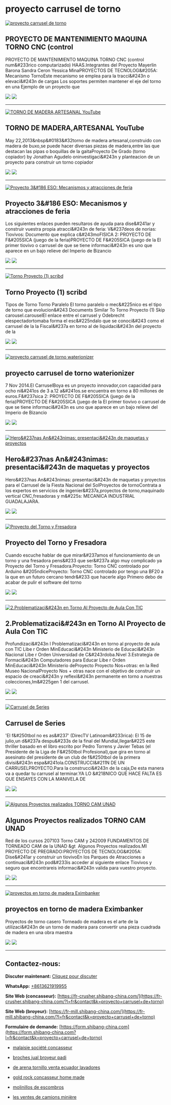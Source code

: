 # proyecto carrusel de torno

<a href="https://swt.shibang-china.com/?l=fr&img&k=proyecto+carrusel+de+torno" target="_blank">![proyecto carrusel de torno](http://static.shibang-china.com/all-800x300/449.jpg)</a>

## PROYECTO DE MANTENIMIENTO MAQUINA TORNO CNC (control
PROYECTO DE MANTENIMIENTO MAQUINA TORNO CNC (control num&#233rico computarizado) HAAS.Integrantes del Proyecto Mayerlin Barona Sandra Ceron Yessica MinaPROYECTOS DE TECNOLOG&#205A: Mecanismo TornoEste mecanismo se emplea para la tracci&#243n o elevaci&#243n de cargas Los soportes permiten mantener el eje del torno en una Ejemplo de un proyecto que


<a href="https://whatsapp.shibangsoft.com/WhatsApp.php" target="_blank" title="WhatsApp">![](http://static.shibang-china.com/icon/whatsapp.png)</a> <a href="https://swt.shibang-china.com/?l=fr&icon&k=proyecto+carrusel+de+torno" target="_blank">![](http://static.shibang-china.com/icon/chat-fr.png)</a>

---

<a href="https://swt.shibang-china.com/?l=fr&img&k=proyecto+carrusel+de+torno" target="_blank">![TORNO DE MADERA,ARTESANAL YouTube](http://static.shibang-china.com/all-800x300/1487.jpg)</a>

## TORNO DE MADERA,ARTESANAL YouTube
May 22,2013&nbsp&#0183&#32torno de madera artesanal,construido con madera de buxo,se puede hacer diversas piezas de madera,entre las que destacan las pipas o boquillas de la gaitaProyecto De Grado (torno copiador) by Jonathan Agudelo oninvestigaci&#243n y planteacion de un proyecto para construir un torno copiador


<a href="https://whatsapp.shibangsoft.com/WhatsApp.php" target="_blank" title="WhatsApp">![](http://static.shibang-china.com/icon/whatsapp.png)</a> <a href="https://swt.shibang-china.com/?l=fr&icon&k=proyecto+carrusel+de+torno" target="_blank">![](http://static.shibang-china.com/icon/chat-fr.png)</a>

---

<a href="https://swt.shibang-china.com/?l=fr&img&k=proyecto+carrusel+de+torno" target="_blank">![Proyecto 3&#186 ESO: Mecanismos y atracciones de feria](http://static.shibang-china.com/all-800x300/560.jpg)</a>

## Proyecto 3&#186 ESO: Mecanismos y atracciones de feria
Los siguientes enlaces pueden resultaros de ayuda para dise&#241ar y construir vuestra propia atracci&#243n de feria: V&#237deos de norias: Tiovivos: Documento que explica c&#243moFISICA 2: PROYECTO DE F&#205SICA (juego de la feria)PROYECTO DE F&#205SICA (juego de la El primer tiovivo o carrusel de que se tiene informaci&#243n es uno que aparece en un bajo relieve del Imperio de Bizancio


<a href="https://whatsapp.shibangsoft.com/WhatsApp.php" target="_blank" title="WhatsApp">![](http://static.shibang-china.com/icon/whatsapp.png)</a> <a href="https://swt.shibang-china.com/?l=fr&icon&k=proyecto+carrusel+de+torno" target="_blank">![](http://static.shibang-china.com/icon/chat-fr.png)</a>

---

<a href="https://swt.shibang-china.com/?l=fr&img&k=proyecto+carrusel+de+torno" target="_blank">![Torno Proyecto (1) scribd](http://static.shibang-china.com/all-800x300/1053.jpg)</a>

## Torno Proyecto (1) scribd
Tipos de Torno Torno Paralelo El torno paralelo o mec&#225nico es el tipo de torno que evolucion&#243 Documents Similar To Torno Proyecto (1) Skip carousel.carouselEl enlace entre el carrusel y Odebrecht elespectadortomaba forma el esc&#225ndalo que se conoci&#243 como el carrusel de la la Fiscal&#237a en torno al de liquidaci&#243n del proyecto de la


<a href="https://whatsapp.shibangsoft.com/WhatsApp.php" target="_blank" title="WhatsApp">![](http://static.shibang-china.com/icon/whatsapp.png)</a> <a href="https://swt.shibang-china.com/?l=fr&icon&k=proyecto+carrusel+de+torno" target="_blank">![](http://static.shibang-china.com/icon/chat-fr.png)</a>

---

<a href="https://swt.shibang-china.com/?l=fr&img&k=proyecto+carrusel+de+torno" target="_blank">![proyecto carrusel de torno waterionizer](http://static.shibang-china.com/all-800x300/1154.jpg)</a>

## proyecto carrusel de torno waterionizer
7 Nov 2014.El CarruselBoya es un proyecto innovador,con capacidad para ocho ni&#241os de 3 a.12 a&#241os.se encuentra en torno a 80 millones de euros.F&#237sica 2: PROYECTO DE F&#205SICA (juego de la feria)PROYECTO DE F&#205SICA (juego de la El primer tiovivo o carrusel de que se tiene informaci&#243n es uno que aparece en un bajo relieve del Imperio de Bizancio


<a href="https://whatsapp.shibangsoft.com/WhatsApp.php" target="_blank" title="WhatsApp">![](http://static.shibang-china.com/icon/whatsapp.png)</a> <a href="https://swt.shibang-china.com/?l=fr&icon&k=proyecto+carrusel+de+torno" target="_blank">![](http://static.shibang-china.com/icon/chat-fr.png)</a>

---

<a href="https://swt.shibang-china.com/?l=fr&img&k=proyecto+carrusel+de+torno" target="_blank">![Hero&#237nas An&#243nimas: presentaci&#243n de maquetas y proyectos](http://static.shibang-china.com/all-800x300/193.jpg)</a>

## Hero&#237nas An&#243nimas: presentaci&#243n de maquetas y proyectos
Hero&#237nas An&#243nimas: presentaci&#243n de maquetas y proyectos para el Carrusel de la Fiesta Nacional del SolProyectos de tornoContrata a los expertos en servicios de ingenier&#237a,proyectos de torno,maquinado vertical CNC,fresadoras y m&#225s: MECANICA INDUSTRIAL GUADALAJARA.


<a href="https://whatsapp.shibangsoft.com/WhatsApp.php" target="_blank" title="WhatsApp">![](http://static.shibang-china.com/icon/whatsapp.png)</a> <a href="https://swt.shibang-china.com/?l=fr&icon&k=proyecto+carrusel+de+torno" target="_blank">![](http://static.shibang-china.com/icon/chat-fr.png)</a>

---

<a href="https://swt.shibang-china.com/?l=fr&img&k=proyecto+carrusel+de+torno" target="_blank">![Proyecto del Torno y Fresadora](http://static.shibang-china.com/all-800x300/1177.jpg)</a>

## Proyecto del Torno y Fresadora
Cuando escuche hablar de que mirar&#237amos el funcionamiento de un torno y una fresadora pens&#233 que ser&#237a algo muy complicado ya Proyecto del Torno y Fresadora.Proyecto: Torno CNC controlado por Arduino &#205ndiceProyecto: Torno CNC controlado por tengo una BF20 a la que en un futuro cercano tendr&#233 que hacerle algo Primero debo de acabar de pulir el software del torno


<a href="https://whatsapp.shibangsoft.com/WhatsApp.php" target="_blank" title="WhatsApp">![](http://static.shibang-china.com/icon/whatsapp.png)</a> <a href="https://swt.shibang-china.com/?l=fr&icon&k=proyecto+carrusel+de+torno" target="_blank">![](http://static.shibang-china.com/icon/chat-fr.png)</a>

---

<a href="https://swt.shibang-china.com/?l=fr&img&k=proyecto+carrusel+de+torno" target="_blank">![2.Problematizaci&#243n en Torno Al Proyecto de Aula Con TIC](http://static.shibang-china.com/all-800x300/1306.jpg)</a>

## 2.Problematizaci&#243n en Torno Al Proyecto de Aula Con TIC
Profundizaci&#243n I Problematizaci&#243n en torno al proyecto de aula con TIC Libe r Orden MinEducaci&#243n Ministerio de Educaci&#243n Nacional Libe r Orden Universidad de C&#243rdoba.Nivel 3.Estrategia de Formaci&#243n Computadores para Educar Libe r Orden MinEducaci&#243n Ministerio deProyecto Proyecto Nos+otras: en la Red Museo NacionalProyecto Nos + otras nace con el objetivo de construir un espacio de creaci&#243n y reflexi&#243n permanente en torno a nuestras colecciones,Im&#225gen 1 del carrusel.


<a href="https://whatsapp.shibangsoft.com/WhatsApp.php" target="_blank" title="WhatsApp">![](http://static.shibang-china.com/icon/whatsapp.png)</a> <a href="https://swt.shibang-china.com/?l=fr&icon&k=proyecto+carrusel+de+torno" target="_blank">![](http://static.shibang-china.com/icon/chat-fr.png)</a>

---

<a href="https://swt.shibang-china.com/?l=fr&img&k=proyecto+carrusel+de+torno" target="_blank">![Carrusel de Series](http://static.shibang-china.com/all-800x300/1498.jpg)</a>

## Carrusel de Series
'El f&#250tbol no es as&#237' (DirecTV Latinoam&#233rica): El 15 de julio,un d&#237a despu&#233s de la final del Mundial,llegar&#225 este thriller basado en el libro escrito por Pedro Torrens y Javier Tebas (el Presidente de la Liga de F&#250tbol Profesional),que gira en torno al asesinato del presidente de un club de f&#250tbol de la primera divisi&#243n espa&#241ola.CONSTRUCCI&#211N DE UN CARRUSELPROYECTO.Para la construcci&#243n de la caja,De esta manera va a quedar tu carrusel al terminar.YA LO &#218NICO QUE HACE FALTA ES QUE ENSAYES CON LA MANIVELA DE


<a href="https://whatsapp.shibangsoft.com/WhatsApp.php" target="_blank" title="WhatsApp">![](http://static.shibang-china.com/icon/whatsapp.png)</a> <a href="https://swt.shibang-china.com/?l=fr&icon&k=proyecto+carrusel+de+torno" target="_blank">![](http://static.shibang-china.com/icon/chat-fr.png)</a>

---

<a href="https://swt.shibang-china.com/?l=fr&img&k=proyecto+carrusel+de+torno" target="_blank">![Algunos Proyectos realizados TORNO CAM UNAD](http://static.shibang-china.com/all-800x300/1230.jpg)</a>

## Algunos Proyectos realizados TORNO CAM UNAD
Red de los cursos 207103 Torno CAM y 242009 FUNDAMENTOS DE TORNEADO CAM de la UNAD‎ &gt ‎ Algunos Proyectos realizados.MI PROYECTO DE PREGRADO:PROYECTOS DE TECNOLOG&#205A: Dise&#241ar y construir un tiovivoEn los Parques de Atracciones a continuaci&#243n pod&#233is acceder al siguiente enlace Tiovivos y seguro que encontrareis informaci&#243n valida para vuestro proyecto.


<a href="https://whatsapp.shibangsoft.com/WhatsApp.php" target="_blank" title="WhatsApp">![](http://static.shibang-china.com/icon/whatsapp.png)</a> <a href="https://swt.shibang-china.com/?l=fr&icon&k=proyecto+carrusel+de+torno" target="_blank">![](http://static.shibang-china.com/icon/chat-fr.png)</a>

---

<a href="https://swt.shibang-china.com/?l=fr&img&k=proyecto+carrusel+de+torno" target="_blank">![proyectos en torno de madera Eximbanker](http://static.shibang-china.com/all-800x300/1170.jpg)</a>

## proyectos en torno de madera Eximbanker
Proyectos de torno casero Torneado de madera es el arte de la utilizaci&#243n de un torno de madera para convertir una pieza cuadrada de madera en una obra maestra

<a href="https://whatsapp.shibangsoft.com/WhatsApp.php" target="_blank" title="WhatsApp">![](http://static.shibang-china.com/icon/whatsapp.png)</a> <a href="https://swt.shibang-china.com/?l=fr&icon&k=proyecto+carrusel+de+torno" target="_blank">![](http://static.shibang-china.com/icon/chat-fr.png)</a>

---
## Contactez-nous:

**Discuter maintenant:** [Cliquez pour discuter](https://swt.shibang-china.com?l=fr&contact&k=proyecto+carrusel+de+torno)

**WhatsApp:**  [+8613621919955](https://whatsapp.shibangsoft.com/WhatsApp.php)

**Site Web (concasseur):** [https://fr-crusher.shibang-china.com/](https://fr-crusher.shibang-china.com/?l=fr&contact&k=proyecto+carrusel+de+torno)

**Site Web (broyeur):** [https://fr-mill.shibang-china.com/](https://fr-mill.shibang-china.com/?l=fr&contact&k=proyecto+carrusel+de+torno)

**Formulaire de demande:** [https://form.shibang-china.com](https://form.shibang-china.com?l=fr&contact&k=proyecto+carrusel+de+torno)

* [malaisie société concasseur](../65/malaisie%20soci%C3%A9t%C3%A9%20concasseur.md)

* [broches jual broyeur padi](../65/broches%20jual%20broyeur%20padi.md)

* [de arena tornillo venta ecuador lavadores](../65/de%20arena%20tornillo%20venta%20ecuador%20lavadores.md)

* [gold rock concasseur home made](../65/gold%20rock%20concasseur%20home%20made.md)

* [molinillos de escombros](../63/molinillos%20de%20escombros.md)

* [les ventes de camions minière](../61/les%20ventes%20de%20camions%20mini%C3%A8re.md)